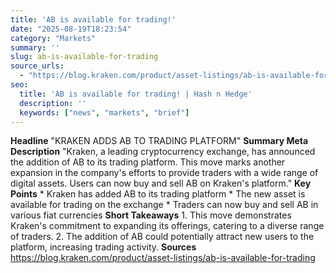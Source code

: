 ```yaml
---
title: 'AB is available for trading!'
date: "2025-08-19T18:23:54"
category: "Markets"
summary: ''
slug: ab-is-available-for-trading
source_urls:
  - "https://blog.kraken.com/product/asset-listings/ab-is-available-for-trading"
seo:
  title: 'AB is available for trading! | Hash n Hedge'
  description: ''
  keywords: ["news", "markets", "brief"]
---
```

**Headline** "KRAKEN ADDS AB TO TRADING PLATFORM"  **Summary Meta Description** "Kraken, a leading cryptocurrency exchange, has announced the addition of AB to its trading platform. This move marks another expansion in the company's efforts to provide traders with a wide range of digital assets. Users can now buy and sell AB on Kraken's platform."  **Key Points**  * Kraken has added AB to its trading platform * The new asset is available for trading on the exchange * Traders can now buy and sell AB in various fiat currencies  **Short Takeaways**  1. This move demonstrates Kraken's commitment to expanding its offerings, catering to a diverse range of traders. 2. The addition of AB could potentially attract new users to the platform, increasing trading activity.  **Sources** https://blog.kraken.com/product/asset-listings/ab-is-available-for-trading 
